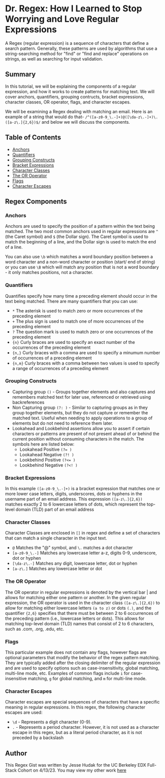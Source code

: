 # Dr. Regex: How I Learned to Stop Worrying and Love Regular Expressions

A Regex (regular expression) is a sequence of characters that define a search pattern. Generally, these patterns are used by algorithms that use a string-searching method for "find" or "find and replace" operations on strings, as well as searching for input validation.

## Summary

In this tutorial, we will be explaining the components of a regular expression, and how it works to create patterns for matching text. We will cover anchors, quantifiers, grouping contructs, bracket expressions, character classes, OR operator, flags, and character escapes.

We will be examining a Regex dealing with matching an email. Here is an example of a string that would do that- `/^([a-z0-9_\.-]+)@([\da-z\.-]+)\.([a-z\.]{2,6})$/` and below we will discuss the components.

## Table of Contents

- [Anchors](#anchors)
- [Quantifiers](#quantifiers)
- [Grouping Constructs](#grouping-constructs)
- [Bracket Expressions](#bracket-expressions)
- [Character Classes](#character-classes)
- [The OR Operator](#the-or-operator)
- [Flags](#flags)
- [Character Escapes](#character-escapes)

## Regex Components

### Anchors

Anchors are used to specify the position of a pattern within the text being matched. The two most common anchors used in regular expressions are `^` (the Caret symbol) and `$` (the Dollar sign). The Caret symbol is used to match the beginning of a line, and the Dollar sign is used to match the end of a line.

You can also use `\b` which matches a word boundary position between a word character and a non-word character or position (start/ end of string) or you can use `\B` which will match any position that is not a word boundary - it only matches positions, not a character.

### Quantifiers

Quantifies specify how many time a preceding element should occur in the text being matched. There are many quantifiers that you can use:

- `*` The asterisk is used to match zero or more occurrences of the preceding element
- `+` The plus sign is used to match one of more occurrences of the preceding element
- `?` The question mark is used to match zero or one occurrences of the preceding element
- `{n}` Curly braces are used to specify an exact number of the occurrences of the preceding element
- `{n,}` Curly braces with a comma are used to specify a minumum number of occurrences of a preceding element
- `{n,m}` Curly braces with a comma between two values is used to specify a range of occurrences of a preceding element

### Grouping Constructs

- Capturing group `()` - Groups together elements and also captures and remembers matched text for later use, referenced or retrieved using backreferences
- Non Capturing group `(?: )` - Similar to capturing groups as in they group together elements, but they do not capture or remember the matched text. Useful when needing to apply operations to a group of elements but do not need to reference them later.
- Lookahead and Lookbehind assertions allow you to assert if certain characters or patterns are present of not present ahead of or behind the current position without consuming characters in the match. The symbols here are listed below:
  - Lookahead Positive `(?= )`
  - Lookahead Negative `(?! )`
  - Lookbehind Positive `(?<= )`
  - Lookbehind Negative `(?<! )`

### Bracket Expressions

In this example `([a-z0-9_\.-]+)` is a bracket expression that matches one or more lower case letters, digits, underscores, dots or hyphens in the username part of an email address.
This expression `([a-z\.]{2,6})` matches exactly 2 to 6 lowercase letters of dots, which represent the top-level domain (TLD) part of an email address

### Character Classes

Character Classes are enclosed in `[]` in regex and define a set of characters that can match a single character in the input text.

- `@` Matches the "@" symbol, and `\.` matches a dot character
- `[a-z0-9_\.-]` Matches any lowercase letter a-z, digits 0-9, underscore, dot or hyphen
- `[\da-z\.-]` Matches any digit, lowercase letter, dot or hyphen
- `[a-z\.]` Matches any lowercase letter or dot

### The OR Operator

The OR operator in regular expressions is denoted by the vertical bar | and allows for matching either one pattern or another. In the given regular expression, the OR operator is used in the character class `([a-z\.]{2,6})` to allow for matching either lowercase letters `(a to z)` or dots `(.)`, and the quantifier `{2,6}` specifies that there must be between 2 to 6 occurrences of the preceding pattern (i.e., lowercase letters or dots). This allows for matching top-level domain (TLD) names that consist of 2 to 6 characters, such as .com, .org, .edu, etc.

### Flags

This particular example does not contain any flags, however flags are optional parameters that modify the behavior of the regex pattern matching. They are typically added after the closing delimiter of the regular expression and are used to specify options such as case-insensitivity, global matching, multi-line mode, etc. Examples of common flags include `i` for case-insensitive matching, `g` for global matching, and `m` for multi-line mode.

### Character Escapes

Character escapes are special sequences of characters that have a specific meaning in regular expressions. In this regex, the following character escapes are used:

- `\d` - Represents a digit character (0-9).
- `.` - Represents a period character. However, it is not used as a character escape in this regex, but as a literal period character, as it is not preceded by a backslash

## Author

This Regex Gist was written by Jesse Hudak for the UC Berkeley EDX Full-Stack Cohort on 4/13/23. You may view my other work [here](https://github.com/jhdk707)
